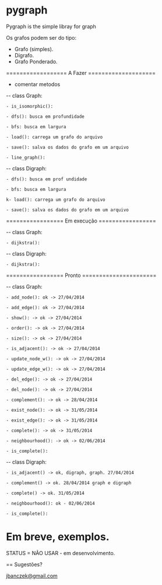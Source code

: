 pygraph
=======

Pygraph is the simple libray for graph

Os grafos podem ser do tipo:

- Grafo (simples).
- Digrafo.
- Grafo Ponderado.

================== A Fazer ====================

- comentar metodos

-- class Graph:

    - is_isomorphic():

    - dfs(): busca em profundidade

    - bfs: busca em largura

    - load(): carrega um grafo do arquivo

    - save(): salva os dados do grafo em um arquivo

    - line_graph():

-- class Digraph:

    - dfs(): busca em prof undidade

    - bfs: busca em largura

    k- load(): carrega um grafo do arquivo

    - save(): salva os dados do grafo em um arquivo


================= Em execução =================

-- class Graph:

    - dijkstra():
    

-- class Digraph:

    - dijkstra():

================= Pronto ======================

-- class Graph:

    - add_node(): ok -> 27/04/2014

    - add_edge(): ok -> 27/04/2014

    - show(): -> ok -> 27/04/2014

    - order(): -> ok -> 27/04/2014

    - size(): -> ok -> 27/04/2014

    - is_adjacent(): -> ok -> 27/04/2014

    - update_node_w(): -> ok -> 27/04/2014

    - update_edge_w(): -> ok -> 27/04/2014

    - del_edge(): -> ok -> 27/04/2014

    - del_node(): -> ok -> 27/04/2014

    - complement(): -> ok -> 28/04/2014

    - exist_node(): -> ok -> 31/05/2014

    - exist_edge(): -> ok -> 31/05/2014

    - complete(): -> ok -> 31/05/2014

    - neighbourhood(): -> ok -> 02/06/2014

    - is_complete():

-- class Digraph:

    - is_adjacent() -> ok, digraph, graph. 27/04/2014

    - complement() -> ok. 28/04/2014 graph e digraph

    - complete() -> ok. 31/05/2014

    - neighbourhood(): ok - 02/06/2014

    - is_complete():


Em breve, exemplos.
=================

STATUS = NÃO USAR - em desenvolvimento.

==
Sugestões?

jbanczek@gmail.com
